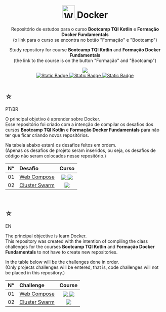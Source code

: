 <h1 align="center">
    <a href="https://pokemondb.net/pokedex/wailord">
        <img width="40" src="https://img.pokemondb.net/sprites/black-white/anim/normal/wailord.gif" alt="Wailord">
    </a>
    <span>Docker</span>
</h1>

<div align="center">
    <p> 
        Repositório de estudos para o curso <b>Bootcamp TQI Kotlin</b> e <b>Formação Docker Fundamentals</b> <br> (o link para o curso se encontra no botão "Formação" e "Bootcamp") 
    </p>
    <p> 
        Study repository for course <b>Bootcamp TQI Kotlin</b> and <b>Formação Docker Fundamentals</b> <br> (the link to the course is on the button "Formação" and "Bootcamp") 
    </p>
    <img src="https://img.shields.io/badge/docker-black?style=for-the-badge&logo=Docker&logoColor=blue" />
    <br>
    <a href="https://www.dio.me/users/juhh1956">
        <img alt="Static Badge" src="https://img.shields.io/badge/my%20profile-red?style=for-the-badge&color=blue">
    </a>
    <a href="https://web.dio.me/track/62760f3d-fbc3-44b5-982b-de9a9a114ac4">
        <img alt="Static Badge" src="https://img.shields.io/badge/formação-red?style=for-the-badge&color=blue">
    </a> 
    <a href="https://web.dio.me/track/3d839559-5864-4aad-b56c-1c9cc0b34f15">
        <img alt="Static Badge" src="https://img.shields.io/badge/bootcamp-red?style=for-the-badge&color=blue">
    </a> <br> <br>
    <b> </b> 
</div>

<div>
    <h2>☆</h2>
    <p>PT/BR</p>
    <p>
    O principal objetivo é aprender sobre Docker.<br>
    Esse repositório foi criado com a intenção de compilar os desafios dos cursos <b>Bootcamp TQI Kotlin</b> e <b>Formação Docker Fundamentals</b> para não ter que ficar criando novos repositórios.</p>
    <p>Na tabela abaixo estará os desafios feitos em ordem. <br> (Apenas os desafios de projeto seram inseridos, ou seja, os desafios de código não seram colocados nesse repositório.) </p>
    <table>
        <thead>
            <tr align="left">
                <th>N°</th>
                <th>Desafio</th>
                <th>Curso</th>
            </tr>
        </thead>
    <tbody align="left">
        <tr>
            <td>01</td>
            <td>
                <a href="web.yml">Web Compose</a>
            </td>
            <td align="center">
                <a href="">
                    <img align="center" src="https://img.shields.io/badge/formação-red?style=for-the-badge&color=blue">
                </a>
                <a>
                    <img align="center" src="https://img.shields.io/badge/bootcamp-red?style=for-the-badge&color=blue">
                </a>
            </td>
        </tr>
        <tr>
            <td>02</td>
            <td>
                <a href="https://github.com/HakuAkai/Docker/tree/354aa5b4728dbfc2f29d508f6cd4f291df3e8e47/cluster">Cluster Swarm</a>
            </td>
            <td align="center">
                <a href="">
                    <img align="center" src="https://img.shields.io/badge/formação-red?style=for-the-badge&color=blue">
                </a>
            </td>
        </tr>
    </tbody>
    <tfoot></tfoot>
    </table>
</div>

   <br>

<div>
    <h2>☆</h2>
    <p>EN</p>
    <p>
    The principal objective is learn Docker.<br>
    This repository was created with the intention of compiling the class challenges for the courses <b>Bootcamp TQI Kotlin</b> and <b>Formação Docker Fundamentals</b> to not have to create new repositories.</p>
    <p>In the table below will be the challenges done in order.<br> (Only projects challenges will be entered, that is, code challenges will not be placed in this repository.) </p>
    <table>
        <thead>
            <tr align="left">
                <th>N°</th>
                <th>Challenge</th>
                <th>Course</th>
            </tr>
        </thead>
    <tbody align="left">
        <tr>
            <td>01</td>
            <td>
                <a href="web.yml">Web Compose</a>
            </td>
            <td align="center">
                <a href="">
                    <img align="center" src="https://img.shields.io/badge/formação-red?style=for-the-badge&color=blue">
                </a>
                <a>
                    <img align="center" src="https://img.shields.io/badge/bootcamp-red?style=for-the-badge&color=blue">
                </a>
            </td>
        </tr>
        <tr>
            <td>02</td>
            <td>
                <a href="https://github.com/HakuAkai/Docker/tree/354aa5b4728dbfc2f29d508f6cd4f291df3e8e47/cluster">Cluster Swarm</a>
            </td>
            <td align="center">
                <a href="">
                    <img align="center" src="https://img.shields.io/badge/formação-red?style=for-the-badge&color=blue">
                </a>
            </td>
        </tr>
    </tbody>
    <tfoot></tfoot>
    </table>
</div>
